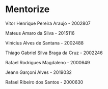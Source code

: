 # Mentorize

Vitor Henrique Pereira Araujo - 2002807

Mateus Amaro da Silva - 2015116

Vinícius Alves de Santana - 2002488

Thiago Gabriel Silva Braga da Cruz - 2002246

Rafael Rodrigues Magdaleno - 2000649

Jeann Garçoni Alves - 2019032

Rafael Ribeiro dos Santos - 2000630

